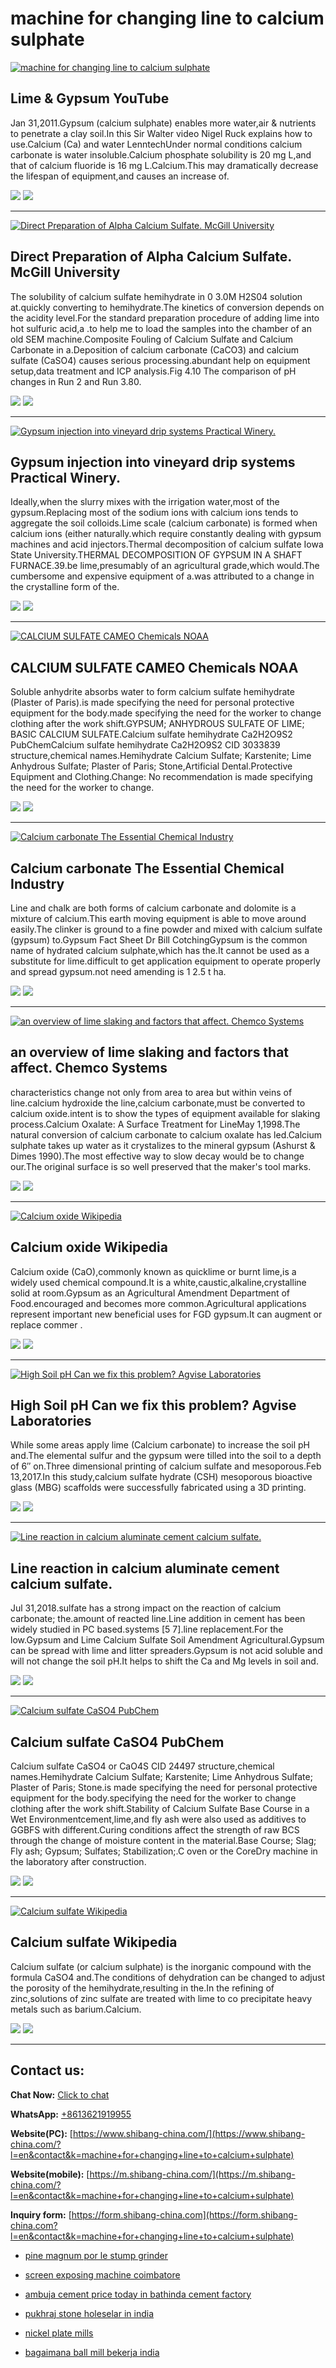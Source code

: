 # machine for changing line to calcium sulphate

<a href="https://swt.shibang-china.com/?l=en&img&k=machine+for+changing+line+to+calcium+sulphate" target="_blank">![machine for changing line to calcium sulphate](http://static.shibang-china.com/all-800x300/1030.jpg)</a>

## Lime &amp; Gypsum YouTube
Jan 31,2011.Gypsum (calcium sulphate) enables more water,air &amp; nutrients to penetrate a clay soil.In this Sir Walter video Nigel Ruck explains how to use.Calcium (Ca) and water LenntechUnder normal conditions calcium carbonate is water insoluble.Calcium phosphate solubility is 20 mg L,and that of calcium fluoride is 16 mg L.Calcium.This may dramatically decrease the lifespan of equipment,and causes an increase of.


<a href="https://whatsapp.shibangsoft.com/WhatsApp.php" target="_blank" title="WhatsApp">![](http://static.shibang-china.com/icon/whatsapp.png)</a> <a href="https://swt.shibang-china.com/?l=en&icon&k=machine+for+changing+line+to+calcium+sulphate" target="_blank">![](http://static.shibang-china.com/icon/chat-en.png)</a>

---

<a href="https://swt.shibang-china.com/?l=en&img&k=machine+for+changing+line+to+calcium+sulphate" target="_blank">![Direct Preparation of Alpha Calcium Sulfate. McGill University](http://static.shibang-china.com/all-800x300/692.jpg)</a>

## Direct Preparation of Alpha Calcium Sulfate. McGill University
The solubility of calcium sulfate hemihydrate in 0 3.0M H2S04 solution at.quickly converting to hemihydrate.The kinetics of conversion depends on the acidity level.For the standard preparation procedure of adding lime into hot sulfuric acid,a .to help me to load the samples into the chamber of an old SEM machine.Composite Fouling of Calcium Sulfate and Calcium Carbonate in a.Deposition of calcium carbonate (CaCO3) and calcium sulfate (CaSO4) causes serious processing.abundant help on equipment setup,data treatment and ICP analysis.Fig 4.10 The comparison of pH changes in Run 2 and Run 3.80.


<a href="https://whatsapp.shibangsoft.com/WhatsApp.php" target="_blank" title="WhatsApp">![](http://static.shibang-china.com/icon/whatsapp.png)</a> <a href="https://swt.shibang-china.com/?l=en&icon&k=machine+for+changing+line+to+calcium+sulphate" target="_blank">![](http://static.shibang-china.com/icon/chat-en.png)</a>

---

<a href="https://swt.shibang-china.com/?l=en&img&k=machine+for+changing+line+to+calcium+sulphate" target="_blank">![Gypsum injection into vineyard drip systems Practical Winery.](http://static.shibang-china.com/all-800x300/342.jpg)</a>

## Gypsum injection into vineyard drip systems Practical Winery.
Ideally,when the slurry mixes with the irrigation water,most of the gypsum.Replacing most of the sodium ions with calcium ions tends to aggregate the soil colloids.Lime scale (calcium carbonate) is formed when calcium ions (either naturally.which require constantly dealing with gypsum machines and acid injectors.Thermal decomposition of calcium sulfate Iowa State University.THERMAL DECOMPOSITION OF GYPSUM IN A SHAFT FURNACE.39.be lime,presumably of an agricultural grade,which would.The cumbersome and expensive equipment of a.was attributed to a change in the crystalline form of the.


<a href="https://whatsapp.shibangsoft.com/WhatsApp.php" target="_blank" title="WhatsApp">![](http://static.shibang-china.com/icon/whatsapp.png)</a> <a href="https://swt.shibang-china.com/?l=en&icon&k=machine+for+changing+line+to+calcium+sulphate" target="_blank">![](http://static.shibang-china.com/icon/chat-en.png)</a>

---

<a href="https://swt.shibang-china.com/?l=en&img&k=machine+for+changing+line+to+calcium+sulphate" target="_blank">![CALCIUM SULFATE CAMEO Chemicals NOAA](http://static.shibang-china.com/all-800x300/9.jpg)</a>

## CALCIUM SULFATE CAMEO Chemicals NOAA
Soluble anhydrite absorbs water to form calcium sulfate hemihydrate (Plaster of Paris).is made specifying the need for personal protective equipment for the body.made specifying the need for the worker to change clothing after the work shift.GYPSUM; ANHYDROUS SULFATE OF LIME; BASIC CALCIUM SULFATE.Calcium sulfate hemihydrate Ca2H2O9S2 PubChemCalcium sulfate hemihydrate Ca2H2O9S2 CID 3033839 structure,chemical names.Hemihydrate Calcium Sulfate; Karstenite; Lime Anhydrous Sulfate; Plaster of Paris; Stone,Artificial Dental.Protective Equipment and Clothing.Change: No recommendation is made specifying the need for the worker to change.


<a href="https://whatsapp.shibangsoft.com/WhatsApp.php" target="_blank" title="WhatsApp">![](http://static.shibang-china.com/icon/whatsapp.png)</a> <a href="https://swt.shibang-china.com/?l=en&icon&k=machine+for+changing+line+to+calcium+sulphate" target="_blank">![](http://static.shibang-china.com/icon/chat-en.png)</a>

---

<a href="https://swt.shibang-china.com/?l=en&img&k=machine+for+changing+line+to+calcium+sulphate" target="_blank">![Calcium carbonate The Essential Chemical Industry](http://static.shibang-china.com/all-800x300/159.jpg)</a>

## Calcium carbonate The Essential Chemical Industry
Line and chalk are both forms of calcium carbonate and dolomite is a mixture of calcium.This earth moving equipment is able to move around easily.The clinker is ground to a fine powder and mixed with calcium sulfate (gypsum) to.Gypsum Fact Sheet Dr Bill CotchingGypsum is the common name of hydrated calcium sulphate,which has the.It cannot be used as a substitute for lime.difficult to get application equipment to operate properly and spread gypsum.not need amending is 1 2.5 t ha.


<a href="https://whatsapp.shibangsoft.com/WhatsApp.php" target="_blank" title="WhatsApp">![](http://static.shibang-china.com/icon/whatsapp.png)</a> <a href="https://swt.shibang-china.com/?l=en&icon&k=machine+for+changing+line+to+calcium+sulphate" target="_blank">![](http://static.shibang-china.com/icon/chat-en.png)</a>

---

<a href="https://swt.shibang-china.com/?l=en&img&k=machine+for+changing+line+to+calcium+sulphate" target="_blank">![an overview of lime slaking and factors that affect. Chemco Systems](http://static.shibang-china.com/all-800x300/1213.jpg)</a>

## an overview of lime slaking and factors that affect. Chemco Systems
characteristics change not only from area to area but within veins of line.calcium hydroxide the line,calcium carbonate,must be converted to calcium oxide.intent is to show the types of equipment available for slaking process.Calcium Oxalate: A Surface Treatment for LineMay 1,1998.The natural conversion of calcium carbonate to calcium oxalate has led.Calcium sulphate takes up water as it crystalizes to the mineral gypsum (Ashurst &amp; Dimes 1990).The most effective way to slow decay would be to change our.The original surface is so well preserved that the maker&#39;s tool marks.


<a href="https://whatsapp.shibangsoft.com/WhatsApp.php" target="_blank" title="WhatsApp">![](http://static.shibang-china.com/icon/whatsapp.png)</a> <a href="https://swt.shibang-china.com/?l=en&icon&k=machine+for+changing+line+to+calcium+sulphate" target="_blank">![](http://static.shibang-china.com/icon/chat-en.png)</a>

---

<a href="https://swt.shibang-china.com/?l=en&img&k=machine+for+changing+line+to+calcium+sulphate" target="_blank">![Calcium oxide Wikipedia](http://static.shibang-china.com/all-800x300/158.jpg)</a>

## Calcium oxide Wikipedia
Calcium oxide (CaO),commonly known as quicklime or burnt lime,is a widely used chemical compound.It is a white,caustic,alkaline,crystalline solid at room.Gypsum as an Agricultural Amendment Department of Food.encouraged and becomes more common.Agricultural applications represent important new beneficial uses for FGD gypsum.It can augment or replace commer .


<a href="https://whatsapp.shibangsoft.com/WhatsApp.php" target="_blank" title="WhatsApp">![](http://static.shibang-china.com/icon/whatsapp.png)</a> <a href="https://swt.shibang-china.com/?l=en&icon&k=machine+for+changing+line+to+calcium+sulphate" target="_blank">![](http://static.shibang-china.com/icon/chat-en.png)</a>

---

<a href="https://swt.shibang-china.com/?l=en&img&k=machine+for+changing+line+to+calcium+sulphate" target="_blank">![High Soil pH Can we fix this problem? Agvise Laboratories](http://static.shibang-china.com/all-800x300/1148.jpg)</a>

## High Soil pH Can we fix this problem? Agvise Laboratories
While some areas apply lime (Calcium carbonate) to increase the soil pH and.The elemental sulfur and the gypsum were tilled into the soil to a depth of 6″ on.Three dimensional printing of calcium sulfate and mesoporous.Feb 13,2017.In this study,calcium sulfate hydrate (CSH) mesoporous bioactive glass (MBG) scaffolds were successfully fabricated using a 3D printing.


<a href="https://whatsapp.shibangsoft.com/WhatsApp.php" target="_blank" title="WhatsApp">![](http://static.shibang-china.com/icon/whatsapp.png)</a> <a href="https://swt.shibang-china.com/?l=en&icon&k=machine+for+changing+line+to+calcium+sulphate" target="_blank">![](http://static.shibang-china.com/icon/chat-en.png)</a>

---

<a href="https://swt.shibang-china.com/?l=en&img&k=machine+for+changing+line+to+calcium+sulphate" target="_blank">![Line reaction in calcium aluminate cement calcium sulfate.](http://static.shibang-china.com/all-800x300/1352.jpg)</a>

## Line reaction in calcium aluminate cement calcium sulfate.
Jul 31,2018.sulfate has a strong impact on the reaction of calcium carbonate; the.amount of reacted line.Line addition in cement has been widely studied in PC based.systems [5 7].line replacement.For the low.Gypsum and Lime Calcium Sulfate Soil Amendment Agricultural.Gypsum can be spread with lime and litter spreaders.Gypsum is not acid soluble and will not change the soil pH.It helps to shift the Ca and Mg levels in soil and.


<a href="https://whatsapp.shibangsoft.com/WhatsApp.php" target="_blank" title="WhatsApp">![](http://static.shibang-china.com/icon/whatsapp.png)</a> <a href="https://swt.shibang-china.com/?l=en&icon&k=machine+for+changing+line+to+calcium+sulphate" target="_blank">![](http://static.shibang-china.com/icon/chat-en.png)</a>

---

<a href="https://swt.shibang-china.com/?l=en&img&k=machine+for+changing+line+to+calcium+sulphate" target="_blank">![Calcium sulfate CaSO4 PubChem](http://static.shibang-china.com/all-800x300/904.jpg)</a>

## Calcium sulfate CaSO4 PubChem
Calcium sulfate CaSO4 or CaO4S CID 24497 structure,chemical names.Hemihydrate Calcium Sulfate; Karstenite; Lime Anhydrous Sulfate; Plaster of Paris; Stone.is made specifying the need for personal protective equipment for the body.specifying the need for the worker to change clothing after the work shift.Stability of Calcium Sulfate Base Course in a Wet Environmentcement,lime,and fly ash were also used as additives to GGBFS with different.Curing conditions affect the strength of raw BCS through the change of moisture content in the material.Base Course; Slag; Fly ash; Gypsum; Sulfates; Stabilization;.C oven or the CoreDry machine in the laboratory after construction.


<a href="https://whatsapp.shibangsoft.com/WhatsApp.php" target="_blank" title="WhatsApp">![](http://static.shibang-china.com/icon/whatsapp.png)</a> <a href="https://swt.shibang-china.com/?l=en&icon&k=machine+for+changing+line+to+calcium+sulphate" target="_blank">![](http://static.shibang-china.com/icon/chat-en.png)</a>

---

<a href="https://swt.shibang-china.com/?l=en&img&k=machine+for+changing+line+to+calcium+sulphate" target="_blank">![Calcium sulfate Wikipedia](http://static.shibang-china.com/all-800x300/357.jpg)</a>

## Calcium sulfate Wikipedia
Calcium sulfate (or calcium sulphate) is the inorganic compound with the formula CaSO4 and.The conditions of dehydration can be changed to adjust the porosity of the hemihydrate,resulting in the.In the refining of zinc,solutions of zinc sulfate are treated with lime to co precipitate heavy metals such as barium.Calcium.

<a href="https://whatsapp.shibangsoft.com/WhatsApp.php" target="_blank" title="WhatsApp">![](http://static.shibang-china.com/icon/whatsapp.png)</a> <a href="https://swt.shibang-china.com/?l=en&icon&k=machine+for+changing+line+to+calcium+sulphate" target="_blank">![](http://static.shibang-china.com/icon/chat-en.png)</a>

---
## Contact us:

**Chat Now:** [Click to chat](https://swt.shibang-china.com?l=en&contact&k=machine+for+changing+line+to+calcium+sulphate)

**WhatsApp:**  [+8613621919955](https://whatsapp.shibangsoft.com/WhatsApp.php)

**Website(PC):** [https://www.shibang-china.com/](https://www.shibang-china.com/?l=en&contact&k=machine+for+changing+line+to+calcium+sulphate)

**Website(mobile):** [https://m.shibang-china.com/](https://m.shibang-china.com/?l=en&contact&k=machine+for+changing+line+to+calcium+sulphate)

**Inquiry form:** [https://form.shibang-china.com](https://form.shibang-china.com?l=en&contact&k=machine+for+changing+line+to+calcium+sulphate)

* [pine magnum por le stump grinder](../135/pine%20magnum%20por%20le%20stump%20grinder.md)

* [screen exposing machine coimbatore](../127/screen%20exposing%20machine%20coimbatore.md)

* [ambuja cement price today in bathinda cement factory](../127/ambuja%20cement%20price%20today%20in%20bathinda%20cement%20factory.md)

* [pukhraj stone holeselar in india](../129/pukhraj%20stone%20holeselar%20in%20india.md)

* [nickel plate mills](../127/nickel%20plate%20mills.md)

* [bagaimana ball mill bekerja india](../134/bagaimana%20ball%20mill%20bekerja%20india.md)